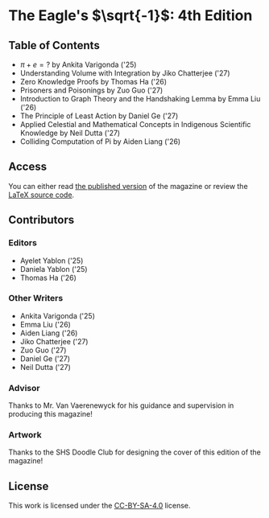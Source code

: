 # The Eagle's $\sqrt{-1}$: 4th Edition

## Table of Contents

- $\pi + e = ?$ by Ankita Varigonda ('25)
- Understanding Volume with Integration by Jiko Chatterjee ('27)
- Zero Knowledge Proofs by Thomas Ha ('26)
- Prisoners and Poisonings by Zuo Guo ('27)
- Introduction to Graph Theory and the Handshaking Lemma by Emma Liu ('26)
- The Principle of Least Action by Daniel Ge ('27)
- Applied Celestial and Mathematical Concepts in Indigenous Scientific Knowledge by Neil Dutta ('27)
- Colliding Computation of Pi by Aiden Liang ('26)

## Access

You can either read [the published version](https://github.com/shs-math-magazine/2025/published.pdf) of the magazine or review the [LaTeX source code](https://github.com/shs-math-magazine/2025/blob/main/source/main.tex).

## Contributors

### Editors

- Ayelet Yablon ('25)
- Daniela Yablon ('25)
- Thomas Ha ('26)

### Other Writers

- Ankita Varigonda ('25)
- Emma Liu ('26)
- Aiden Liang ('26)
- Jiko Chatterjee ('27)
- Zuo Guo ('27)
- Daniel Ge ('27)
- Neil Dutta ('27)

### Advisor

Thanks to Mr. Van Vaerenewyck for his guidance and supervision in producing this magazine!

### Artwork

Thanks to the SHS Doodle Club for designing the cover of this edition of the magazine!

## License

This work is licensed under the [CC-BY-SA-4.0](LICENSE) license.
